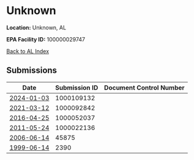 # Unknown

**Location:** Unknown, AL

**EPA Facility ID:** 100000029747

[Back to AL Index](../../index.md)

## Submissions

| Date | Submission ID | Document Control Number |
|------|--------------|-------------------------|
| [2024-01-03](submissions/1000109132.md) | 1000109132 |  |
| [2021-03-12](submissions/1000092842.md) | 1000092842 |  |
| [2016-04-25](submissions/1000052037.md) | 1000052037 |  |
| [2011-05-24](submissions/1000022136.md) | 1000022136 |  |
| [2006-06-14](submissions/45875.md) | 45875 |  |
| [1999-06-14](submissions/2390.md) | 2390 |  |
